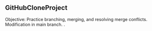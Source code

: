 ## GitHubCloneProject  
Objective: Practice branching, merging, and resolving merge conflicts.
 Modification in main branch.
.
